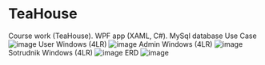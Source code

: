 # TeaHouse
Course work (TeaHouse). WPF app (XAML, C#). MySql database
Use Case
![image](https://user-images.githubusercontent.com/71073546/219472977-85ced315-2412-4f78-8ee2-1b8bd18043ec.png)
User Windows (4LR)
![image](https://user-images.githubusercontent.com/71073546/219473126-8ad50bfb-1e04-4e88-ae09-d8143822c1d5.png)
Admin Windows (4LR)
![image](https://user-images.githubusercontent.com/71073546/219473279-bc54cfbe-b2b0-4a71-9391-c22cd53f0044.png)
Sotrudnik Windows (4LR)
![image](https://user-images.githubusercontent.com/71073546/219473246-85da3d42-5ce4-42ee-b6b0-3a93c019b2f8.png)
ERD
![image](https://user-images.githubusercontent.com/71073546/219473430-2de5189e-df32-4445-90c1-1b0eb1719f28.png)
